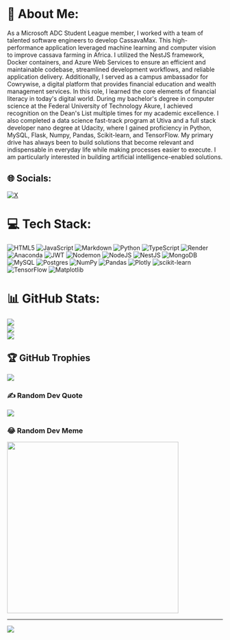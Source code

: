 # 💫 About Me:
As a Microsoft ADC Student League member, I worked with a team of talented software engineers to develop
CassavaMax. This high-performance application leveraged machine learning and computer vision to improve
cassava farming in Africa. I utilized the NestJS framework, Docker containers, and Azure Web Services to ensure
an efficient and maintainable codebase, streamlined development workflows, and reliable application delivery.
Additionally, I served as a campus ambassador for Cowrywise, a digital platform that provides financial education
and wealth management services. In this role, I learned the core elements of financial literacy in today's digital
world.
During my bachelor's degree in computer science at the Federal University of Technology Akure, I achieved
recognition on the Dean's List multiple times for my academic excellence. I also completed a data science fast-track program at Utiva and a full stack developer nano degree at Udacity, where I gained proficiency in Python,
MySQL, Flask, Numpy, Pandas, Scikit-learn, and TensorFlow.
My primary drive has always been to build solutions that become relevant and indispensable in everyday life
while making processes easier to execute. I am particularly interested in building artificial intelligence-enabled solutions.

## 🌐 Socials:
[![X](https://img.shields.io/badge/X-black.svg?logo=X&logoColor=white)](https://x.com/OjebiyiDaniel) 

# 💻 Tech Stack:
![HTML5](https://img.shields.io/badge/html5-%23E34F26.svg?style=for-the-badge&logo=html5&logoColor=white) ![JavaScript](https://img.shields.io/badge/javascript-%23323330.svg?style=for-the-badge&logo=javascript&logoColor=%23F7DF1E) ![Markdown](https://img.shields.io/badge/markdown-%23000000.svg?style=for-the-badge&logo=markdown&logoColor=white) ![Python](https://img.shields.io/badge/python-3670A0?style=for-the-badge&logo=python&logoColor=ffdd54) ![TypeScript](https://img.shields.io/badge/typescript-%23007ACC.svg?style=for-the-badge&logo=typescript&logoColor=white) ![Render](https://img.shields.io/badge/Render-%46E3B7.svg?style=for-the-badge&logo=render&logoColor=white) ![Anaconda](https://img.shields.io/badge/Anaconda-%2344A833.svg?style=for-the-badge&logo=anaconda&logoColor=white) ![JWT](https://img.shields.io/badge/JWT-black?style=for-the-badge&logo=JSON%20web%20tokens) ![Nodemon](https://img.shields.io/badge/NODEMON-%23323330.svg?style=for-the-badge&logo=nodemon&logoColor=%BBDEAD) ![NodeJS](https://img.shields.io/badge/node.js-6DA55F?style=for-the-badge&logo=node.js&logoColor=white) ![NestJS](https://img.shields.io/badge/nestjs-%23E0234E.svg?style=for-the-badge&logo=nestjs&logoColor=white) ![MongoDB](https://img.shields.io/badge/MongoDB-%234ea94b.svg?style=for-the-badge&logo=mongodb&logoColor=white) ![MySQL](https://img.shields.io/badge/mysql-%2300000f.svg?style=for-the-badge&logo=mysql&logoColor=white) ![Postgres](https://img.shields.io/badge/postgres-%23316192.svg?style=for-the-badge&logo=postgresql&logoColor=white) ![NumPy](https://img.shields.io/badge/numpy-%23013243.svg?style=for-the-badge&logo=numpy&logoColor=white) ![Pandas](https://img.shields.io/badge/pandas-%23150458.svg?style=for-the-badge&logo=pandas&logoColor=white) ![Plotly](https://img.shields.io/badge/Plotly-%233F4F75.svg?style=for-the-badge&logo=plotly&logoColor=white) ![scikit-learn](https://img.shields.io/badge/scikit--learn-%23F7931E.svg?style=for-the-badge&logo=scikit-learn&logoColor=white) ![TensorFlow](https://img.shields.io/badge/TensorFlow-%23FF6F00.svg?style=for-the-badge&logo=TensorFlow&logoColor=white) ![Matplotlib](https://img.shields.io/badge/Matplotlib-%23ffffff.svg?style=for-the-badge&logo=Matplotlib&logoColor=black)
# 📊 GitHub Stats:
![](https://github-readme-stats.vercel.app/api?username=XVI-IX&theme=dark&hide_border=true&include_all_commits=false&count_private=false)<br/>
![](https://github-readme-streak-stats.herokuapp.com/?user=XVI-IX&theme=dark&hide_border=true)<br/>
![](https://github-readme-stats.vercel.app/api/top-langs/?username=XVI-IX&theme=dark&hide_border=true&include_all_commits=false&count_private=false&layout=compact)

## 🏆 GitHub Trophies
![](https://github-profile-trophy.vercel.app/?username=XVI-IX&theme=radical&no-frame=false&no-bg=true&margin-w=4)

### ✍️ Random Dev Quote
![](https://quotes-github-readme.vercel.app/api?type=vetical&theme=dark)

### 😂 Random Dev Meme
<img src='https://randommeme-five.vercel.app/' style="height: 400px;"/>

---
[![](https://visitcount.itsvg.in/api?id=XVI-IX&icon=5&color=0)](https://visitcount.itsvg.in)

<!-- Proudly created with GPRM ( https://gprm.itsvg.in ) -->
